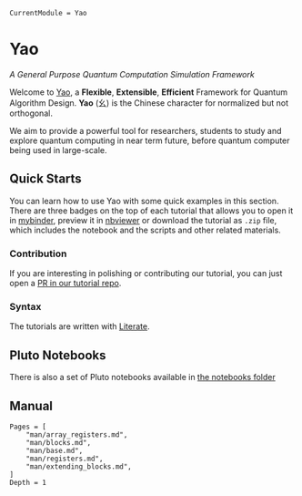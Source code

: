 ```@meta
CurrentModule = Yao
```

# Yao

*A General Purpose Quantum Computation Simulation Framework*

Welcome to [Yao](https://github.com/QuantumBFS/Yao.jl), a **Flexible**, **Extensible**, **Efficient** Framework for
Quantum Algorithm Design. **Yao** (幺) is the Chinese character for normalized but not orthogonal.

We aim to provide a powerful tool for researchers, students to study and explore quantum computing in near term
future, before quantum computer being used in large-scale.

## Quick Starts

You can learn how to use Yao with some quick examples in this section. There are three badges on the top of each tutorial that allows you to open it in [mybinder](https://mybinder.org/), preview it in [nbviewer](https://nbviewer.jupyter.org/) or download the tutorial as `.zip` file, which includes the notebook and the scripts and other related materials.

### Contribution

If you are interesting in polishing or contributing our tutorial, you can just open a [PR in our tutorial repo](https://github.com/QuantumBFS/tutorials/compare).

### Syntax

The tutorials are written with [Literate](https://github.com/fredrikekre/Literate.jl).

## Pluto Notebooks

There is also a set of Pluto notebooks available in [the notebooks folder](https://github.com/QuantumBFS/Yao.jl/notebooks)

## Manual

```@contents
Pages = [
    "man/array_registers.md",
    "man/blocks.md",
    "man/base.md",
    "man/registers.md",
    "man/extending_blocks.md",
]
Depth = 1
```
